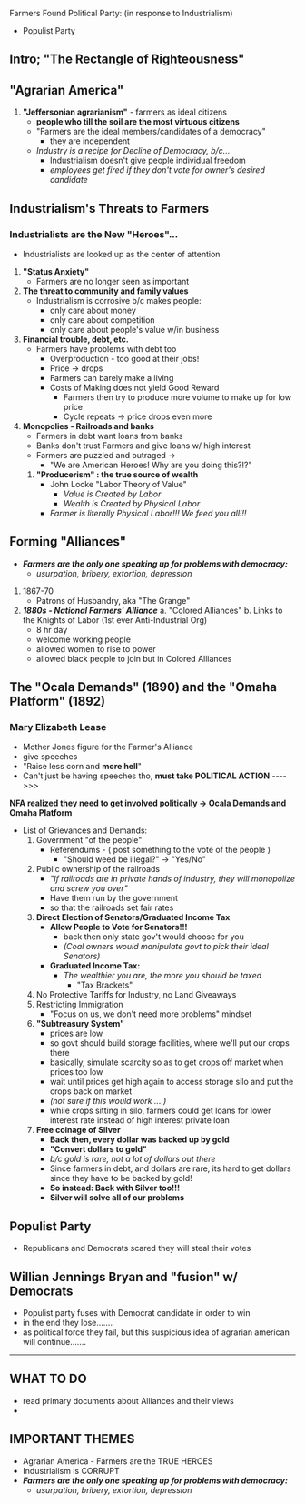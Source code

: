 Farmers Found Political Party: (in response to Industrialism)
- Populist Party


## Intro; "The Rectangle of Righteousness"


## "Agrarian America"
1) **"Jeffersonian agrarianism"** - farmers as ideal citizens
	- **people who till the soil are the most virtuous citizens**
	- "Farmers are the ideal members/candidates of a democracy"
		- they are independent
	- *Industry is a recipe for Decline of Democracy, b/c...*
		- Industrialism doesn't give people individual freedom
		- *employees get fired if they don't vote for owner's desired candidate*

## Industrialism's Threats to Farmers
### Industrialists are the New "Heroes"...
- Industrialists are looked up as the center of attention
1) **"Status Anxiety"**
	- Farmers are no longer seen as important
2) **The threat to community and family values**
	- Industrialism is corrosive b/c makes people:
		- only care about money
		- only care about competition
		- only care about people's value w/in business
3) **Financial trouble, debt, etc.**
	- Farmers have problems with debt too
		- Overproduction - too good at their jobs!
		- Price -> drops
		- Farmers can barely make a living
		- Costs of Making does not yield Good Reward
			- Farmers then try to produce more volume to make up for low price
			- Cycle repeats -> price drops even more
4) **Monopolies - Railroads and banks**
	- Farmers in debt want loans from banks
	- Banks don't trust Farmers and give loans w/ high interest
	- Farmers are puzzled and outraged ->
		- "We are American Heroes! Why are you doing this?!?"
	1) **"Producerism" : the true source of wealth**
		- John Locke "Labor Theory of Value"
			- *Value is Created by Labor*
			- *Wealth is Created by Physical Labor*
		- *Farmer is literally Physical Labor!!! We feed you all!!!*

## Forming "Alliances"
- ***Farmers are the only one speaking up for problems with democracy:***
	- *usurpation, bribery, extortion, depression*
1) 1867-70
	- Patrons of Husbandry, aka "The Grange"
2) ***1880s - National Farmers' Alliance***
	a. "Colored Alliances"
	b. Links to the Knights of Labor (1st ever Anti-Industrial Org)
	- 8 hr day 
	- welcome working people
	- allowed women to rise to power
	- allowed black people to join but in Colored Alliances

## The "Ocala Demands" (1890) and the "Omaha Platform" (1892)
### Mary Elizabeth Lease
- Mother Jones figure for the Farmer's Alliance
- give speeches
- "Raise less corn and **more hell**"
- Can't just be having speeches tho, **must take POLITICAL ACTION** ---->>>

**NFA realized they need to get involved politically -> Ocala Demands and Omaha Platform**

- List of Grievances and Demands:
	1.  Government "of the people"
		- Referendums - ( post something to the vote of the people )
			- "Should weed be illegal?" -> "Yes/No"
	2. Public ownership of the railroads
		- *"If railroads are in private hands of industry, they will monopolize and screw you over"*
		- Have them run by the government
		- so that the railroads set fair rates
	3. **Direct Election of Senators/Graduated Income Tax**
		- **Allow People to Vote for Senators!!!**
			- back then only state gov't would choose for you
			- *(Coal owners would manipulate govt to pick their ideal Senators)*
		- **Graduated Income Tax:**
			- *The wealthier you are, the more you should be taxed*
				- "Tax Brackets"
	4. No Protective Tariffs for Industry, no Land Giveaways
	5. Restricting Immigration
		- "Focus on us, we don't need more problems" mindset
	6. **"Subtreasury System"**
		- prices are low
		- so govt should build storage facilities, where we'll put our crops there
		- basically, simulate scarcity so as to get crops off market when prices too low
		- wait until prices get high again to access storage silo and put the crops back on market
		- *(not sure if this would work ....)*
		- while crops sitting in silo, farmers could get loans for lower interest rate instead of high interest private loan
	7. **Free coinage of Silver**
		- **Back then, every dollar was backed up by gold**
		- **"Convert dollars to gold"**
		- *b/c gold is rare, not a lot of dollars out there*
		- Since farmers in debt, and dollars are rare, its hard to get dollars since they have to be backed by gold!
		- **So instead: Back with Silver too!!!**
		- **Silver will solve all of our problems**

## Populist Party
- Republicans and Democrats scared they will steal their votes

## Willian Jennings Bryan and "fusion" w/ Democrats
- Populist party fuses with Democrat candidate in order to win
- in the end they lose.......
- as political force they fail, but this suspicious idea of agrarian american will continue.......


<hr>

## WHAT TO DO
- read primary documents about Alliances and their views 
- 

## IMPORTANT THEMES
- Agrarian America - Farmers are the TRUE HEROES
- Industrialism is CORRUPT
- ***Farmers are the only one speaking up for problems with democracy:***
	- *usurpation, bribery, extortion, depression*